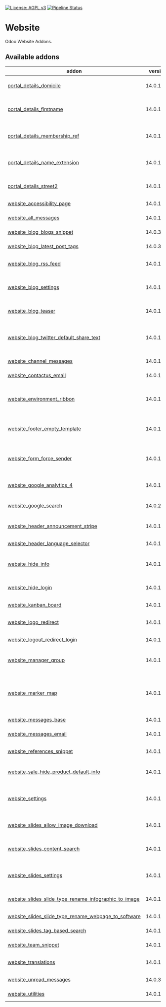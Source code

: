 [![License: AGPL v3](https://img.shields.io/badge/License-AGPL%20v3-blue.svg)](https://www.gnu.org/licenses/agpl-3.0)
[![Pipeline Status](https://gitlab.com/tawasta/odoo/website/badges/14.0-dev/pipeline.svg)](https://gitlab.com/tawasta/odoo/website/-/pipelines/)

Website
=======
Odoo Website Addons.

[//]: # (addons)

Available addons
----------------
addon | version | maintainers | summary
--- | --- | --- | ---
[portal_details_domicile](portal_details_domicile/) | 14.0.1.0.0 |  | Portal details edit domicile information
[portal_details_firstname](portal_details_firstname/) | 14.0.1.0.0 |  | Portal details replace name with first name and last name
[portal_details_membership_ref](portal_details_membership_ref/) | 14.0.1.0.0 |  | Show Membership Reference (partner.ref) in portal details.
[portal_details_name_extension](portal_details_name_extension/) | 14.0.1.0.0 |  | Portal details add name extension from connector_netvisor
[portal_details_street2](portal_details_street2/) | 14.0.1.0.0 |  | Portal details add optional field street 2
[website_accessibility_page](website_accessibility_page/) | 14.0.1.0.0 |  | Adds accessibility page
[website_all_messages](website_all_messages/) | 14.0.1.0.0 |  | All messages for website
[website_blog_blogs_snippet](website_blog_blogs_snippet/) | 14.0.3.0.0 |  | Improved Blogs Snippets
[website_blog_latest_post_tags](website_blog_latest_post_tags/) | 14.0.3.0.0 |  | Website Blog Latest Post Tags
[website_blog_rss_feed](website_blog_rss_feed/) | 14.0.1.1.1 |  | Ability to create custom RSS Feeds with multiple blogs.
[website_blog_settings](website_blog_settings/) | 14.0.1.1.0 |  | Customization settings under website frontend customize menu
[website_blog_teaser](website_blog_teaser/) | 14.0.1.0.0 |  | Edit blog post teaser from backend
[website_blog_twitter_default_share_text](website_blog_twitter_default_share_text/) | 14.0.1.0.0 |  | Make the default text customizable for when user shares blog posts to Twitter
[website_channel_messages](website_channel_messages/) | 14.0.1.0.1 |  | Channelmessages for website
[website_contactus_email](website_contactus_email/) | 14.0.1.0.0 |  | Contact Us form sents by email
[website_environment_ribbon](website_environment_ribbon/) | 14.0.1.0.0 |  | Show environment ribbon on website also. Only shows text 'TEST' on website side.
[website_footer_empty_template](website_footer_empty_template/) | 14.0.1.0.0 |  | Empty footer template for non inner content blocks
[website_form_force_sender](website_form_force_sender/) | 14.0.1.1.0 |  | Override the form sender to company email to avoid being marked as spam
[website_google_analytics_4](website_google_analytics_4/) | 14.0.1.0.0 |  | Enables Google Analytics 4 Global Site Tag (gtag.js)
[website_google_search](website_google_search/) | 14.0.2.0.0 |  | Global site search with Google Search
[website_header_announcement_stripe](website_header_announcement_stripe/) | 14.0.1.1.0 |  | Announcement Stripe to Website header
[website_header_language_selector](website_header_language_selector/) | 14.0.1.0.0 |  | Language selector for website header
[website_hide_info](website_hide_info/) | 14.0.1.0.1 |  | Hides Odoo System Information on at /website/info
[website_hide_login](website_hide_login/) | 14.0.1.0.0 |  | Hide Odoo native login, but show oAuth-logins
[website_kanban_board](website_kanban_board/) | 14.0.1.0.0 |  | Website Kanban Board
[website_logo_redirect](website_logo_redirect/) | 14.0.1.0.0 |  | Redirects website logo to a custom URL
[website_logout_redirect_login](website_logout_redirect_login/) | 14.0.1.0.0 |  | Redirect to Login view after Logout
[website_manager_group](website_manager_group/) | 14.0.1.0.0 |  | new Website Permission Group to limit access for designers & editors
[website_marker_map](website_marker_map/) | 14.0.1.0.0 |  | Map thats shows markers and info windows on google maps that it gets from the backend
[website_messages_base](website_messages_base/) | 14.0.1.0.1 |  | Base for website messages features
[website_messages_email](website_messages_email/) | 14.0.1.0.1 |  | Email template for website messages
[website_references_snippet](website_references_snippet/) | 14.0.1.0.0 |  | Website References Snippet
[website_sale_hide_product_default_info](website_sale_hide_product_default_info/) | 14.0.1.0.0 |  | Website sale product hide default info
[website_settings](website_settings/) | 14.0.1.0.4 |  | Website toggleable settings under customize menu and other setting options
[website_slides_allow_image_download](website_slides_allow_image_download/) | 14.0.1.0.0 |  | Website Slides Allow Image Download
[website_slides_content_search](website_slides_content_search/) | 14.0.1.0.0 |  | Search through website slides contents on the website
[website_slides_settings](website_slides_settings/) | 14.0.1.1.1 |  | Website Slides toggleable settings under website customize menu
[website_slides_slide_type_rename_infographic_to_image](website_slides_slide_type_rename_infographic_to_image/) | 14.0.1.0.0 |  | Rename infographic to image
[website_slides_slide_type_rename_webpage_to_software](website_slides_slide_type_rename_webpage_to_software/) | 14.0.1.0.0 |  | Rename web page to software
[website_slides_tag_based_search](website_slides_tag_based_search/) | 14.0.1.0.0 |  | Tag-based search for slides
[website_team_snippet](website_team_snippet/) | 14.0.1.0.0 |  | Website team Snippet
[website_translations](website_translations/) | 14.0.1.4.4 |  | Website translations in backend
[website_unread_messages](website_unread_messages/) | 14.0.3.1.1 |  | Unread messages for website
[website_utilities](website_utilities/) | 14.0.1.0.0 |  | Useful website utilities

[//]: # (end addons)
